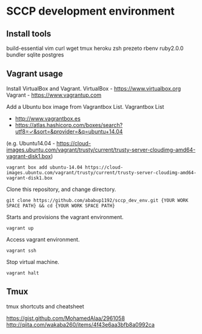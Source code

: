 # SCCP development environment

## Install tools

build-essential vim curl wget tmux heroku
zsh prezeto
rbenv ruby2.0.0 bundler
sqlite postgres

## Vagrant usage
Install VirtualBox and Vagrant.
VirtualBox - https://www.virtualbox.org
Vagrant    - https://www.vagrantup.com

Add a Ubuntu box image from Vagrantbox List.
Vagrantbox List

- http://www.vagrantbox.es
- https://atlas.hashicorp.com/boxes/search?utf8=✓&sort=&provider=&q=ubuntu+14.04

(e.g. Ubuntu14.04 - https://cloud-images.ubuntu.com/vagrant/trusty/current/trusty-server-cloudimg-amd64-vagrant-disk1.box)

    vagrant box add ubuntu-14.04 https://cloud-images.ubuntu.com/vagrant/trusty/current/trusty-server-cloudimg-amd64-vagrant-disk1.box

Clone this repository, and change directory.

    git clone https://github.com/ababup1192/sccp_dev_env.git {YOUR WORK SPACE PATH} && cd {YOUR WORK SPACE PATH}

Starts and provisions the vagrant environment.

    vagrant up

Access vagrant environment.

    vagrant ssh

Stop virtual machine.

    vagrant halt

## Tmux
tmux shortcuts and cheatsheet

https://gist.github.com/MohamedAlaa/2961058
http://qiita.com/wakaba260/items/4f43e6aa3bfb8a0992ca
